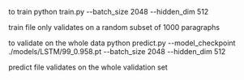 to train
python train.py --batch_size 2048 --hidden_dim 512

train file only validates on a random subset of 1000
paragraphs

to validate on the whole data
python predict.py --model_checkpoint ./models/LSTM/99_0.958.pt --batch_size 2048 --hidden_dim 512

predict file validates on the whole validation set
